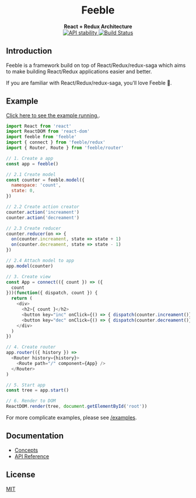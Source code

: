 <h1 align="center">Feeble</h1>

<div align="center">
  <strong>React + Redux Architecture</strong>
</div>

<div align="center">
  <!-- Stability -->
  <a href="https://nodejs.org/api/documentation.html#documentation_stability_index">
  <img src="https://img.shields.io/badge/stability-experimental-orange.svg?style=flat-square"
    alt="API stability" />
  </a>

  <!-- Build Status -->
  <a href="https://travis-ci.org/tianche/feeble">
    <img src="https://img.shields.io/travis/tianche/feeble/master.svg?style=flat-square"
      alt="Build Status" />
  </a>
</div>


## Introduction

Feeble is a framework build on top of React/Redux/redux-saga which aims to make building React/Redux applications easier and better.

If you are familiar with React/Redux/redux-saga, you'll love Feeble :see_no_evil:.

## Example

[Click here to see the example running.](http://requirebin.com/?gist=9dd0f0cfffa4862989bded30865f6af7).

```javascript
import React from 'react'
import ReactDOM from 'react-dom'
import feeble from 'feeble'
import { connect } from 'feeble/redux'
import { Router, Route } from 'feeble/router'

// 1. Create a app
const app = feeble()

// 2.1 Create model
const counter = feeble.model({
  namespace: 'count',
  state: 0,
})

// 2.2 Create action creator
counter.action('increament')
counter.action('decreament')

// 2.3 Create reducer
counter.reducer(on => {
  on(counter.increament, state => state + 1)
  on(counter.decreament, state => state - 1)
})

// 2.4 Attach model to app
app.model(counter)

// 3. Create view
const App = connect(({ count }) => ({
  count
}))(function({ dispatch, count }) {
  return (
    <div>
      <h2>{ count }</h2>
      <button key="inc" onClick={() => { dispatch(counter.increament()}}>+</button>
      <button key="dec" onClick={() => { dispatch(counter.decreament()}}>-</button>
    </div>
  )
})

// 4. Create router
app.router(({ history }) =>
  <Router history={history}>
    <Route path="/" component={App} />
  </Router>
)

// 5. Start app
const tree = app.start()

// 6. Render to DOM
ReactDOM.render(tree, document.getElementById('root'))
```

For more complicate examples, please see [/examples](/examples).

## Documentation

* [Concepts](/docs/Concepts.md)
* [API Reference](/docs/API.md)

## License

[MIT](https://tldrlegal.com/license/mit-license)
